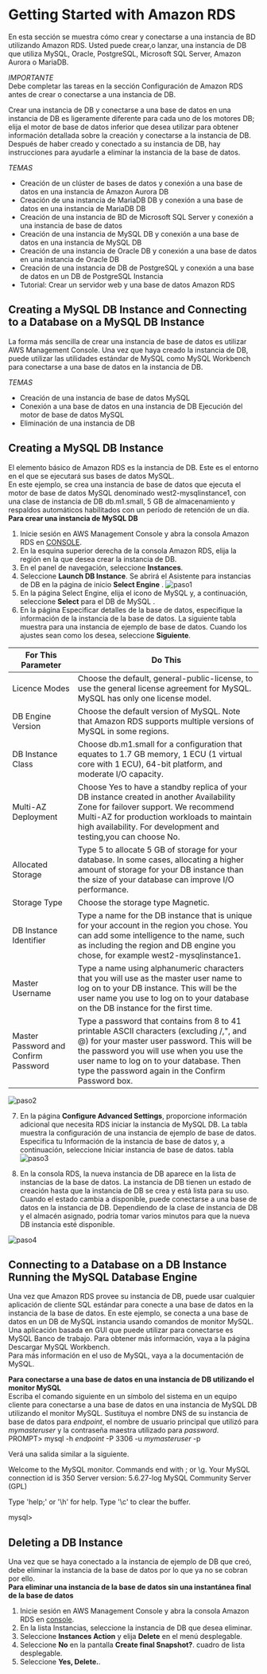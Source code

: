 # Getting Started with Amazon RDS

En esta sección se muestra cómo crear y conectarse a una instancia de BD utilizando Amazon RDS. Usted puede crear,o lanzar, una instancia de DB que utiliza MySQL, Oracle, PostgreSQL, Microsoft SQL Server, Amazon Aurora o MariaDB.

*IMPORTANTE*   
Debe completar las tareas en la sección Configuración de Amazon RDS antes de crear o conectarse a una instancia de DB.

Crear una instancia de DB y conectarse a una base de datos en una instancia de DB es ligeramente diferente para cada uno de los motores DB; elija el motor de base de datos inferior que desea utilizar para obtener información detallada sobre la creación y conectarse a la instancia de DB. Después de haber creado y conectado a su instancia de DB, hay instrucciones para ayudarle a eliminar la instancia de la base de datos.

*TEMAS*

* Creación de un clúster de bases de datos y conexión a una base de datos en una instancia de Amazon Aurora DB 
* Creación de una instancia de MariaDB DB y conexión a una base de datos en una instancia de MariaDB DB 
* Creación de una instancia de BD de Microsoft SQL Server y conexión a una instancia de base de datos 
* Creación de una instancia de MySQL DB y conexión a una base de datos en una instancia de MySQL DB 
* Creación de una instancia de Oracle DB y conexión a una base de datos en una instancia de Oracle DB 
* Creación de una instancia de DB de PostgreSQL y conexión a una base de datos en un DB de PostgreSQL Instancia 
* Tutorial: Crear un servidor web y una base de datos Amazon RDS 

## Creating a MySQL DB Instance and Connecting to a Database on a MySQL DB Instance

La forma más sencilla de crear una instancia de base de datos es utilizar AWS Management Console. Una vez que haya creado la instancia de DB, puede utilizar las utilidades estándar de MySQL como MySQL Workbench para conectarse a una base de datos en la instancia de DB.

*TEMAS*
* Creación de una instancia de base de datos MySQL 
* Conexión a una base de datos en una instancia de DB Ejecución del motor de base de datos MySQL 
* Eliminación de una instancia de DB

## Creating a MySQL DB Instance
El elemento básico de Amazon RDS es la instancia de DB. Este es el entorno en el que se ejecutará sus bases de datos MySQL.   
En este ejemplo, se crea una instancia de base de datos que ejecuta el motor de base de datos MySQL denominado west2-mysqlinstance1, con una clase de instancia de DB db.m1.small, 5 GB de almacenamiento y respaldos automáticos habilitados con un período de retención de un día.   
**Para crear una instancia de MySQL DB**
1. Inicie sesión en AWS Management Console y abra la consola Amazon RDS en [CONSOLE](https://console.aws.amazon.com/rds/).
2. En la esquina superior derecha de la consola Amazon RDS, elija la región en la que desea crear la instancia de DB.
3. En el panel de navegación, seleccione **Instances**.
4. Seleccione **Launch DB Instance**. Se abrirá el Asistente para instancias de DB en la página de inicio **Select Engine** .
![paso1](images/paso1.jpg) 
5. En la página Select Engine, elija el icono de MySQL y, a continuación, seleccione **Select** para el DB de MySQL .
6. En la página Especificar detalles de la base de datos, especifique la información de la instancia de la base de datos. La siguiente tabla muestra para una instancia de ejemplo de base de datos. Cuando los ajustes sean como los desea, seleccione **Siguiente**. 

| For This Parameter | Do This |
| --- | --- |
| Licence Modes | Choose the default, general-public-license, to use the general license agreement for MySQL. MySQL has only one license model. |
| DB Engine Version | Choose the default version of MySQL. Note that Amazon RDS supports multiple versions of MySQL in some regions. |
| DB Instance Class | Choose db.m1.small for a configuration that equates to 1.7 GB memory, 1 ECU (1 virtual core with 1 ECU), 64-bit platform, and moderate I/O capacity. |
| Multi-AZ Deployment | Choose Yes to have a standby replica of your DB instance created in another Availability Zone for failover support. We recommend Multi-AZ for production workloads to maintain high availability. For development and testing,you can choose No. |
| Allocated Storage | Type 5 to allocate 5 GB of storage for your database. In some cases, allocating a higher amount of storage for your DB instance than the size of your database can improve I/O performance. |
| Storage Type | Choose the storage type Magnetic. |
| DB Instance Identifier | Type a name for the DB instance that is unique for your account in the region you chose. You can add some intelligence to the name, such as including the region and DB engine you chose, for example west2-mysqlinstance1. |
| Master Username | Type a name using alphanumeric characters that you will use as the master user name to log on to your DB instance. This will be the user name you use to log on to your database on the DB instance for the first time. |
| Master Password and Confirm Password | Type a password that contains from 8 to 41 printable ASCII characters (excluding /,", and @) for your master user password. This will be the password you will use when you use the user name to log on to your database. Then type the password again in the Confirm Password box. |

![paso2](images/paso2.jpg) 

7. En la página **Configure Advanced Settings**, proporcione información adicional que necesita RDS iniciar la instancia de MySQL DB. La tabla muestra la configuración de una instancia de ejemplo de base de datos. Especifica tu Información de la instancia de base de datos y, a continuación, seleccione Iniciar instancia de base de datos.
tabla   
![paso3](images/paso3.jpg)

8. En la consola RDS, la nueva instancia de DB aparece en la lista de instancias de la base de datos. La instancia de DB tienen un estado de creación hasta que la instancia de DB se crea y está lista para su uso. Cuando el estado cambia a disponible, puede conectarse a una base de datos en la instancia de DB. Dependiendo de la clase de instancia de DB y el almacén asignado, podría tomar varios minutos para que la nueva DB instancia esté disponible.

![paso4](images/paso4.jpg) 

## Connecting to a Database on a DB Instance Running the MySQL Database Engine

Una vez que Amazon RDS provee su instancia de DB, puede usar cualquier aplicación de cliente SQL estándar para conecte a una base de datos en la instancia de la base de datos. En este ejemplo, se conecta a una base de datos en un DB de MySQL instancia usando comandos de monitor MySQL. Una aplicación basada en GUI que puede utilizar para conectarse es MySQL Banco de trabajo. Para obtener más información, vaya a la página Descargar MySQL Workbench.   
Para más información en el uso de MySQL, vaya a la documentación de MySQL.

**Para conectarse a una base de datos en una instancia de DB utilizando el monitor MySQL**   
Escriba el comando siguiente en un símbolo del sistema en un equipo cliente para conectarse a una base de datos en una instancia de MySQL DB utilizando el monitor MySQL. Sustituya el nombre DNS de su instancia de base de datos para *endpoint*, el nombre de usuario principal que utilizó para *mymasteruser* y la contraseña maestra utilizado para *password*.  
PROMPT> mysql -h *endpoint* -P 3306 -u *mymasteruser* -p

Verá una salida similar a la siguiente.

Welcome to the MySQL monitor. Commands end with ; or \g.
Your MySQL connection id is 350
Server version: 5.6.27-log MySQL Community Server (GPL)

Type 'help;' or '\h' for help. Type '\c' to clear the buffer.

mysql>

## Deleting a DB Instance

Una vez que se haya conectado a la instancia de ejemplo de DB que creó, debe eliminar la instancia de la base de datos por lo que ya no se cobran por ello.  
**Para eliminar una instancia de la base de datos sin una instantánea final de la base de datos**
1. Inicie sesión en AWS Management Console y abra la consola Amazon RDS en [console](https://console.aws.amazon.com/rds/).
2. En la lista Instancias, seleccione la instancia de DB que desea eliminar.
3. Seleccione **Instances Action** y elija **Delete** en el menú desplegable.
4. Seleccione **No** en la pantalla **Create final Snapshot?**. cuadro de lista desplegable.
5. Seleccione **Yes, Delete.**.

